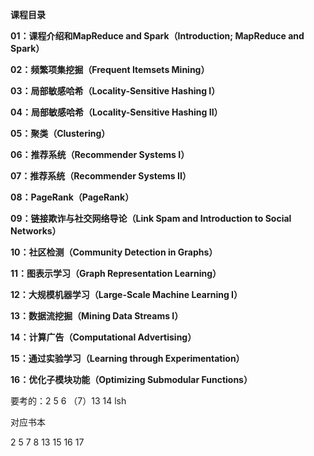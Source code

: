 

**课程目录**

**01：课程介绍和MapReduce and Spark（Introduction; MapReduce and Spark）**

**02：频繁项集挖掘（Frequent Itemsets Mining）**

**03：局部敏感哈希（Locality-Sensitive Hashing I）**

**04：局部敏感哈希（Locality-Sensitive Hashing II）**

**05：聚类（Clustering）**

**06：推荐系统（Recommender Systems I）**

**07：推荐系统（Recommender Systems II）**

**08：PageRank（PageRank）**

**09：链接欺诈与社交网络导论（Link Spam and Introduction to Social Networks）**

**10：社区检测（Community Detection in Graphs）**

**11：图表示学习（Graph Representation Learning）**

**12：大规模机器学习（Large-Scale Machine Learning I）**

**13：数据流挖掘（Mining Data Streams I）**

**14：计算广告（Computational Advertising）**

**15：通过实验学习（Learning through Experimentation）**

**16：优化子模块功能（Optimizing Submodular Functions）**

要考的：2 5 6 （7）13 14 lsh

对应书本

2 5 7 8 13 15 16 17

